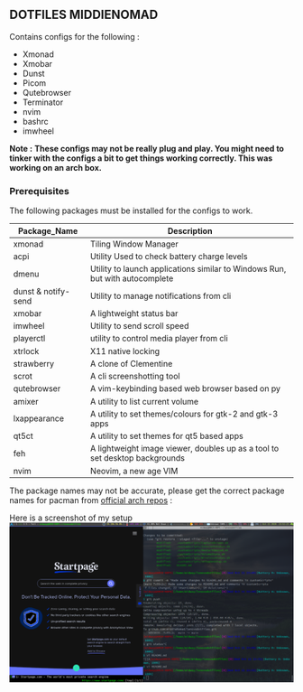 ## DOTFILES MIDDIENOMAD ##
Contains configs for the following : 
+ Xmonad
+ Xmobar
+ Dunst
+ Picom
+ Qutebrowser
+ Terminator
+ nvim
+ bashrc
+ imwheel

**Note :**  __These configs may not be really plug and play. You might need to tinker with the configs a bit to get things working correctly. This was working on an arch box.__

### Prerequisites ###
The following packages must be installed for the configs to work.

| Package_Name  | Description           |
|---------------|-----------------------|
| xmonad        | Tiling Window Manager |
| acpi          | Utility Used to check battery charge levels |
| dmenu         | Utility to launch applications similar to Windows Run, but with autocomplete | 
| dunst & notify-send | Utility to manage notifications from cli |
| xmobar | A lightweight status bar |
| imwheel | Utility to send scroll speed |
| playerctl | utility to control media player from cli |
| xtrlock | X11 native locking | 
| strawberry | A clone of Clementine | 
| scrot | A cli screenshotting tool | 
| qutebrowser | A vim-keybinding based web browser based on py | 
| amixer | A utility to  list current volume | 
| lxappearance | A utility to set themes/colours for gtk-2 and gtk-3 apps | 
| qt5ct | A utility to set themes for qt5 based apps | 
| feh | A lightweight image viewer, doubles up as a tool to set desktop backgrounds |
| nvim | Neovim, a new age VIM | 

The package names may not be accurate, please get the correct package names for pacman from [official arch repos](https://www.archlinux.org/packages/) : 


Here is a screenshot of my setup ![QUTEBROWSER](https://github.com/middieNomad/lenovodotfiles/raw/main/pngs/qutebrowser_xmobar.png)
